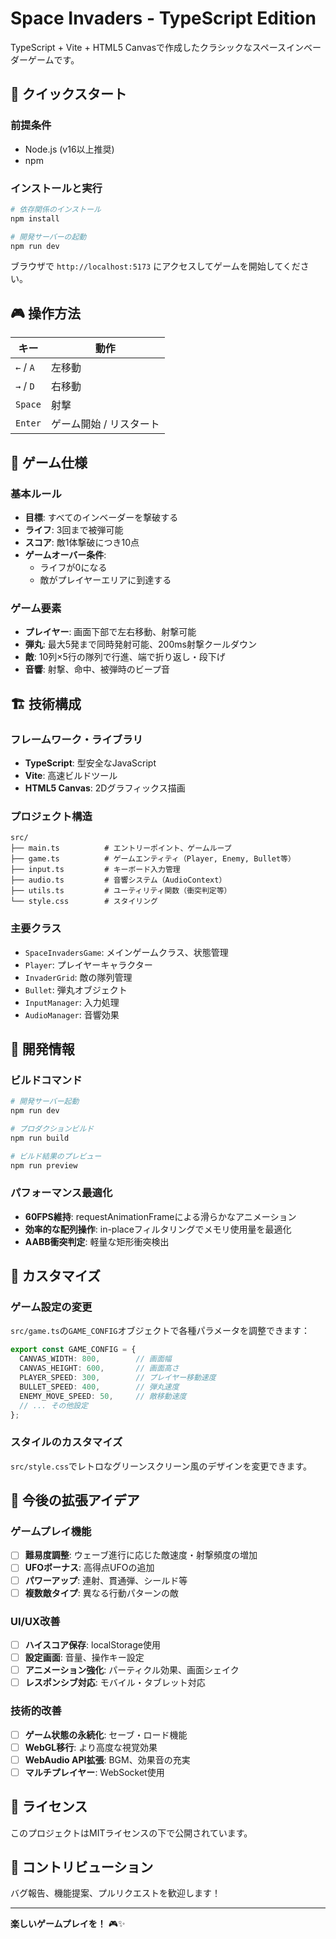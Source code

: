 # Space Invaders - TypeScript Edition

TypeScript + Vite + HTML5 Canvasで作成したクラシックなスペースインベーダーゲームです。

## 🚀 クイックスタート

### 前提条件
- Node.js (v16以上推奨)
- npm

### インストールと実行

```bash
# 依存関係のインストール
npm install

# 開発サーバーの起動
npm run dev
```

ブラウザで `http://localhost:5173` にアクセスしてゲームを開始してください。

## 🎮 操作方法

| キー | 動作 |
|------|------|
| `←` / `A` | 左移動 |
| `→` / `D` | 右移動 |
| `Space` | 射撃 |
| `Enter` | ゲーム開始 / リスタート |

## 🎯 ゲーム仕様

### 基本ルール
- **目標**: すべてのインベーダーを撃破する
- **ライフ**: 3回まで被弾可能
- **スコア**: 敵1体撃破につき10点
- **ゲームオーバー条件**:
  - ライフが0になる
  - 敵がプレイヤーエリアに到達する

### ゲーム要素
- **プレイヤー**: 画面下部で左右移動、射撃可能
- **弾丸**: 最大5発まで同時発射可能、200ms射撃クールダウン
- **敵**: 10列×5行の隊列で行進、端で折り返し・段下げ
- **音響**: 射撃、命中、被弾時のビープ音

## 🏗️ 技術構成

### フレームワーク・ライブラリ
- **TypeScript**: 型安全なJavaScript
- **Vite**: 高速ビルドツール
- **HTML5 Canvas**: 2Dグラフィックス描画

### プロジェクト構造
```
src/
├── main.ts          # エントリーポイント、ゲームループ
├── game.ts          # ゲームエンティティ（Player, Enemy, Bullet等）
├── input.ts         # キーボード入力管理
├── audio.ts         # 音響システム（AudioContext）
├── utils.ts         # ユーティリティ関数（衝突判定等）
└── style.css        # スタイリング
```

### 主要クラス
- `SpaceInvadersGame`: メインゲームクラス、状態管理
- `Player`: プレイヤーキャラクター
- `InvaderGrid`: 敵の隊列管理
- `Bullet`: 弾丸オブジェクト
- `InputManager`: 入力処理
- `AudioManager`: 音響効果

## 🔧 開発情報

### ビルドコマンド
```bash
# 開発サーバー起動
npm run dev

# プロダクションビルド
npm run build

# ビルド結果のプレビュー
npm run preview
```

### パフォーマンス最適化
- **60FPS維持**: requestAnimationFrameによる滑らかなアニメーション
- **効率的な配列操作**: in-placeフィルタリングでメモリ使用量を最適化
- **AABB衝突判定**: 軽量な矩形衝突検出

## 🎨 カスタマイズ

### ゲーム設定の変更
`src/game.ts`の`GAME_CONFIG`オブジェクトで各種パラメータを調整できます：

```typescript
export const GAME_CONFIG = {
  CANVAS_WIDTH: 800,        // 画面幅
  CANVAS_HEIGHT: 600,       // 画面高さ
  PLAYER_SPEED: 300,        // プレイヤー移動速度
  BULLET_SPEED: 400,        // 弾丸速度
  ENEMY_MOVE_SPEED: 50,     // 敵移動速度
  // ... その他設定
};
```

### スタイルのカスタマイズ
`src/style.css`でレトロなグリーンスクリーン風のデザインを変更できます。

## 🚧 今後の拡張アイデア

### ゲームプレイ機能
- [ ] **難易度調整**: ウェーブ進行に応じた敵速度・射撃頻度の増加
- [ ] **UFOボーナス**: 高得点UFOの追加
- [ ] **パワーアップ**: 連射、貫通弾、シールド等
- [ ] **複数敵タイプ**: 異なる行動パターンの敵

### UI/UX改善
- [ ] **ハイスコア保存**: localStorage使用
- [ ] **設定画面**: 音量、操作キー設定
- [ ] **アニメーション強化**: パーティクル効果、画面シェイク
- [ ] **レスポンシブ対応**: モバイル・タブレット対応

### 技術的改善
- [ ] **ゲーム状態の永続化**: セーブ・ロード機能
- [ ] **WebGL移行**: より高度な視覚効果
- [ ] **WebAudio API拡張**: BGM、効果音の充実
- [ ] **マルチプレイヤー**: WebSocket使用

## 📝 ライセンス

このプロジェクトはMITライセンスの下で公開されています。

## 🤝 コントリビューション

バグ報告、機能提案、プルリクエストを歓迎します！

---

**楽しいゲームプレイを！** 🎮✨

